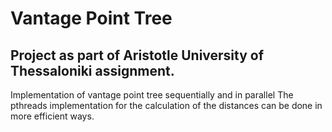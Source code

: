 # Vantage Point Tree
## Project as part of Aristotle University of Thessaloniki assignment.
Implementation of vantage point tree sequentially and in parallel
The pthreads implementation for the calculation of the distances can be done in more efficient ways. 
